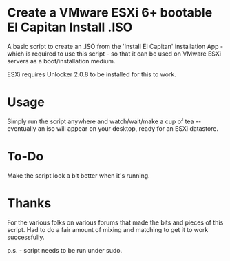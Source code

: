 # Create a VMware ESXi 6+ bootable El Capitan Install .ISO

A basic script to create an .ISO from the 'Install El Capitan' installation App - which is required to use this script - so that it can be used on VMware ESXi servers as a boot/installation medium.

ESXi requires Unlocker 2.0.8 to be installed for this to work.

# Usage

Simply run the script anywhere and watch/wait/make a cup of tea -- eventually an iso will appear on your desktop, ready for an ESXi datastore.

# To-Do

Make the script look a bit better when it's running.

# Thanks

For the various folks on various forums that made the bits and pieces of this script. Had to do a fair amount of mixing and matching to get it to work successfully.

p.s. - script needs to be run under sudo.


